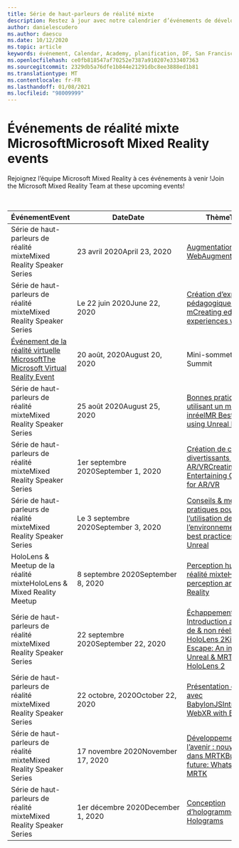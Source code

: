 ```yaml
---
title: Série de haut-parleurs de réalité mixte
description: Restez à jour avec notre calendrier d’événements de développeurs de réalité mixte au niveau du réacteur à San Francisco.
author: danielescudero
ms.author: daescu
ms.date: 10/12/2020
ms.topic: article
keywords: événement, Calendar, Academy, planification, DF, San Francisco, réacteur
ms.openlocfilehash: ce0fb818547af70252e7387a910207e333407363
ms.sourcegitcommit: 2329db5a76dfe1b844e21291dbc8ee3888ed1b81
ms.translationtype: MT
ms.contentlocale: fr-FR
ms.lasthandoff: 01/08/2021
ms.locfileid: "98009999"
---
```

# <a name="microsoft-mixed-reality-events"></a><span data-ttu-id="d96c9-104">Événements de réalité mixte Microsoft</span><span class="sxs-lookup"><span data-stu-id="d96c9-104">Microsoft Mixed Reality events</span></span>

<span data-ttu-id="d96c9-105">Rejoignez l’équipe Microsoft Mixed Reality à ces événements à venir !</span><span class="sxs-lookup"><span data-stu-id="d96c9-105">Join the Microsoft Mixed Reality Team at these upcoming events!</span></span>

<br>

|<span data-ttu-id="d96c9-106">Événement</span><span class="sxs-lookup"><span data-stu-id="d96c9-106">Event</span></span>|<span data-ttu-id="d96c9-107">Date</span><span class="sxs-lookup"><span data-stu-id="d96c9-107">Date</span></span>|<span data-ttu-id="d96c9-108">Thème</span><span class="sxs-lookup"><span data-stu-id="d96c9-108">Theme</span></span>|
|-------------|-------------|-----|
| <span data-ttu-id="d96c9-109">Série de haut-parleurs de réalité mixte</span><span class="sxs-lookup"><span data-stu-id="d96c9-109">Mixed Reality Speaker Series</span></span>|<span data-ttu-id="d96c9-110">23 avril 2020</span><span class="sxs-lookup"><span data-stu-id="d96c9-110">April 23, 2020</span></span>|[<span data-ttu-id="d96c9-111">Augmentation du Web</span><span class="sxs-lookup"><span data-stu-id="d96c9-111">Augmenting the web</span></span>](https://channel9.msdn.com/Shows/Docs-Mixed-Reality/Augmenting-WebXR-Standards)|
| <span data-ttu-id="d96c9-112">Série de haut-parleurs de réalité mixte</span><span class="sxs-lookup"><span data-stu-id="d96c9-112">Mixed Reality Speaker Series</span></span>|<span data-ttu-id="d96c9-113">Le 22 juin 2020</span><span class="sxs-lookup"><span data-stu-id="d96c9-113">June 22, 2020</span></span>|[<span data-ttu-id="d96c9-114">Création d’expériences pédagogiques avec m</span><span class="sxs-lookup"><span data-stu-id="d96c9-114">Creating educational experiences with MR</span></span>](https://channel9.msdn.com/Shows/Docs-Mixed-Reality/Educational-Experiences-in-MR)|
| [<span data-ttu-id="d96c9-115">Événement de la réalité virtuelle Microsoft</span><span class="sxs-lookup"><span data-stu-id="d96c9-115">The Microsoft Virtual Reality Event</span></span>](https://www.meetup.com/hololens-mr/events/272364822/)|<span data-ttu-id="d96c9-116">20 août, 2020</span><span class="sxs-lookup"><span data-stu-id="d96c9-116">August 20, 2020</span></span>|<span data-ttu-id="d96c9-117">Mini-sommet VR</span><span class="sxs-lookup"><span data-stu-id="d96c9-117">VR Mini Summit</span></span>|
| <span data-ttu-id="d96c9-118">Série de haut-parleurs de réalité mixte</span><span class="sxs-lookup"><span data-stu-id="d96c9-118">Mixed Reality Speaker Series</span></span>|<span data-ttu-id="d96c9-119">25 août 2020</span><span class="sxs-lookup"><span data-stu-id="d96c9-119">August 25, 2020</span></span>|[<span data-ttu-id="d96c9-120">Bonnes pratiques en utilisant un moteur inréel</span><span class="sxs-lookup"><span data-stu-id="d96c9-120">MR Best Practices using Unreal Engine</span></span>](https://channel9.msdn.com/Shows/Docs-Mixed-Reality/Tips-and-Best-Practices-for-using-UE4-in-MR)|
| <span data-ttu-id="d96c9-121">Série de haut-parleurs de réalité mixte</span><span class="sxs-lookup"><span data-stu-id="d96c9-121">Mixed Reality Speaker Series</span></span>|<span data-ttu-id="d96c9-122">1er septembre 2020</span><span class="sxs-lookup"><span data-stu-id="d96c9-122">September 1, 2020</span></span>|[<span data-ttu-id="d96c9-123">Création de caractères divertissants pour AR/VR</span><span class="sxs-lookup"><span data-stu-id="d96c9-123">Creating Entertaining Characters for AR/VR</span></span>](https://channel9.msdn.com/Shows/Docs-Mixed-Reality/Creating-Entertaining-Characters-for-Mixed-Reality)|
| <span data-ttu-id="d96c9-124">Série de haut-parleurs de réalité mixte</span><span class="sxs-lookup"><span data-stu-id="d96c9-124">Mixed Reality Speaker Series</span></span>|<span data-ttu-id="d96c9-125">Le 3 septembre 2020</span><span class="sxs-lookup"><span data-stu-id="d96c9-125">September 3, 2020</span></span>|[<span data-ttu-id="d96c9-126">Conseils & meilleures pratiques pour l’utilisation de l’environnement</span><span class="sxs-lookup"><span data-stu-id="d96c9-126">Tips & best practices for using Unreal</span></span>](https://channel9.msdn.com/Shows/Docs-Mixed-Reality/Tips-and-Best-Practices-for-using-UE4-in-MR)|
| <span data-ttu-id="d96c9-127">HoloLens & Meetup de la réalité mixte</span><span class="sxs-lookup"><span data-stu-id="d96c9-127">HoloLens & Mixed Reality Meetup</span></span>|<span data-ttu-id="d96c9-128">8 septembre 2020</span><span class="sxs-lookup"><span data-stu-id="d96c9-128">September 8, 2020</span></span>|[<span data-ttu-id="d96c9-129">Perception humaine et réalité mixte</span><span class="sxs-lookup"><span data-stu-id="d96c9-129">Human perception and Mixed Reality</span></span>](https://channel9.msdn.com/Shows/Docs-Mixed-Reality/Human-Perception-and-Mixed-Reality)|
| <span data-ttu-id="d96c9-130">Série de haut-parleurs de réalité mixte</span><span class="sxs-lookup"><span data-stu-id="d96c9-130">Mixed Reality Speaker Series</span></span>|<span data-ttu-id="d96c9-131">22 septembre 2020</span><span class="sxs-lookup"><span data-stu-id="d96c9-131">September 22, 2020</span></span>|[<span data-ttu-id="d96c9-132">Échappement de kippy : Introduction aux MRTK de & non réels pour HoloLens 2</span><span class="sxs-lookup"><span data-stu-id="d96c9-132">Kippy's Escape: An intro to Unreal & MRTK for HoloLens 2</span></span>]()|
| <span data-ttu-id="d96c9-133">Série de haut-parleurs de réalité mixte</span><span class="sxs-lookup"><span data-stu-id="d96c9-133">Mixed Reality Speaker Series</span></span>|<span data-ttu-id="d96c9-134">22 octobre, 2020</span><span class="sxs-lookup"><span data-stu-id="d96c9-134">October 22, 2020</span></span>|[<span data-ttu-id="d96c9-135">Présentation de WebXR avec BabylonJS</span><span class="sxs-lookup"><span data-stu-id="d96c9-135">Introduction to WebXR with BabylonJS</span></span>](https://channel9.msdn.com/Shows/Docs-Mixed-Reality/Adding-Augmented-Reality-to-your-Typescript-Project)|
| <span data-ttu-id="d96c9-136">Série de haut-parleurs de réalité mixte</span><span class="sxs-lookup"><span data-stu-id="d96c9-136">Mixed Reality Speaker Series</span></span>|<span data-ttu-id="d96c9-137">17 novembre 2020</span><span class="sxs-lookup"><span data-stu-id="d96c9-137">November 17, 2020</span></span>|[<span data-ttu-id="d96c9-138">Développement de l’avenir : nouveautés dans MRTK</span><span class="sxs-lookup"><span data-stu-id="d96c9-138">Building the future: Whats new in MRTK</span></span>](https://channel9.msdn.com/Shows/Docs-Mixed-Reality/Building-the-Future-Whats-New-in-the-Mixed-Reality-Toolkit)|
| <span data-ttu-id="d96c9-139">Série de haut-parleurs de réalité mixte</span><span class="sxs-lookup"><span data-stu-id="d96c9-139">Mixed Reality Speaker Series</span></span>|<span data-ttu-id="d96c9-140">1er décembre 2020</span><span class="sxs-lookup"><span data-stu-id="d96c9-140">December 1, 2020</span></span>|[<span data-ttu-id="d96c9-141">Conception d’hologrammes</span><span class="sxs-lookup"><span data-stu-id="d96c9-141">Designing Holograms</span></span>]()|